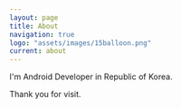 ```yaml
---
layout: page
title: About
navigation: true
logo: "assets/images/15balloon.png"
current: about
---
```


I'm Android Developer in Republic of Korea.

Thank you for visit.

